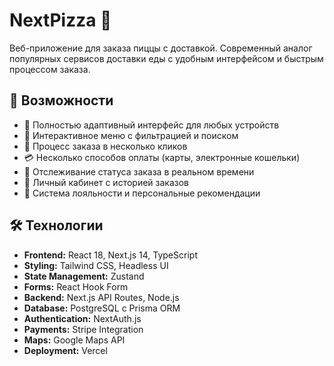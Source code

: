 # NextPizza 🍕

Веб-приложение для заказа пиццы с доставкой. Современный аналог популярных сервисов доставки еды с удобным интерфейсом и быстрым процессом заказа.

## 🚀 Возможности

- 📱 Полностью адаптивный интерфейс для любых устройств
- 🍕 Интерактивное меню с фильтрацией и поиском
- 🛒 Процесс заказа в несколько кликов
- 💳 Несколько способов оплаты (карты, электронные кошельки)
- 📍 Отслеживание статуса заказа в реальном времени
- 👤 Личный кабинет с историей заказов
- 🎯 Система лояльности и персональные рекомендации

## 🛠️ Технологии

- **Frontend:** React 18, Next.js 14, TypeScript
- **Styling:** Tailwind CSS, Headless UI
- **State Management:** Zustand
- **Forms:** React Hook Form
- **Backend:** Next.js API Routes, Node.js
- **Database:** PostgreSQL с Prisma ORM
- **Authentication:** NextAuth.js
- **Payments:** Stripe Integration
- **Maps:** Google Maps API
- **Deployment:** Vercel
